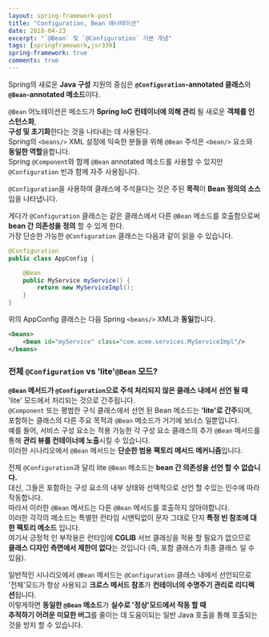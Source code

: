 ```yaml
---
layout: spring-framework-post
title: "Configuration, Bean 애너테이션"
date: 2018-04-23
excerpt: "`@Bean` 및 `@Configuration` 기본 개념"
tags: [springframework,jsr330]
spring-framework: true
comments: true
---
```


Spring의 새로운 **Java 구성** 지원의 중심은 **`@Configuration`-annotated 클래스**와 **`@Bean`-annotated 메소드**이다.  

`@Bean` 어노테이션은 메소드가 **Spring IoC 컨테이너에 의해 관리** 될 새로운 **객체를 인스턴스화**,  
**구성 및 초기화**한다는 것을 나타내는 데 사용된다.  
Spring의 `<beans/>` XML 설정에 익숙한 분들을 위해 `@Bean` 주석은 `<bean/>` 요소와 **동일한 역할**을합니다.  
Spring `@Component`와 함께 `@Bean` annotated 메소드를 사용할 수 있지만 `@Configuration` 빈과 함께 자주 사용됩니다.  

`@Configuration`을 사용하여 클래스에 주석을다는 것은 주된 **목적**이 **Bean 정의의 소스**임을 나타냅니다.  

게다가 `@Configuration` 클래스는 같은 클래스에서 다른 `@Bean` 메소드를 호출함으로써 **bean 간 의존성을 정의** 할 수 있게 한다.   
가장 단순한 가능한 `@Configuration` 클래스는 다음과 같이 읽을 수 있습니다.  
~~~java
@Configuration
public class AppConfig {

    @Bean
    public MyService myService() {
        return new MyServiceImpl();
    }
}
~~~
위의 AppConfig 클래스는 다음 Spring `<beans/>` XML과 **동일**합니다.
~~~xml
<beans>
    <bean id="myService" class="com.acme.services.MyServiceImpl"/>
</beans>
~~~

### 전체 `@Configuration` vs 'lite'`@Bean` 모드?

**`@Bean` 메서드가 `@Configuration`으로 주석 처리되지 않은 클래스 내에서 선언 될 때** 'lite' 모드에서 처리되는 것으로 간주됩니다.  
`@Component` 또는 평범한 구식 클래스에서 선언 된 Bean 메소드는 **'lite'로 간주**되며,  
포함하는 클래스의 다른 주요 목적과 `@Bean` 메소드가 거기에 보너스 일뿐입니다.  
예를 들어, 서비스 구성 요소는 적용 가능한 각 구성 요소 클래스의 추가 `@Bean` 메서드를 통해 **관리 뷰를 컨테이너에 노출**시킬 수 있습니다.  
이러한 시나리오에서 `@Bean` 메서드는 **단순한 범용 팩토리 메서드 메커니즘**입니다.


전체 `@Configuration`과 달리 lite `@Bean` 메소드는 **bean 간 의존성을 선언 할 수 없습니다.**  
대신, 그들은 포함하는 구성 요소의 내부 상태와 선택적으로 선언 할 수있는 인수에 따라 작동합니다.  
따라서 이러한 `@Bean` 메서드는 다른 `@Bean` 메서드를 호출하지 않아야합니다.  
이러한 각각의 메소드는 특별한 런타임 시맨틱없이 문자 그대로 단지 **특정 빈 참조에 대한 팩토리 메소드** 입니다.  
여기서 긍정적 인 부작용은 런타임에 **CGLIB** 서브 클래싱을 적용 할 필요가 없으므로  
**클래스 디자인 측면에서 제한이 없다**는 것입니다 (즉, 포함 클래스가 최종 클래스 일 수 있음).  

일반적인 시나리오에서 `@Bean` 메서드는 `@Configuration` 클래스 내에서 선언되므로  
'전체'모드가 항상 사용되고 **크로스 메서드 참조**가 **컨테이너의 수명주기 관리로 리디렉션**됩니다.  
이렇게하면 **동일한 `@Bean` 메소드**가 **실수로 '정상'모드에서 작동 할 때  
추적하기 어려운 미묘한 버그**를 줄이는 데 도움이되는 일반 Java 호출을 통해 호출되는 것을 방지 할 수 있습니다.  
